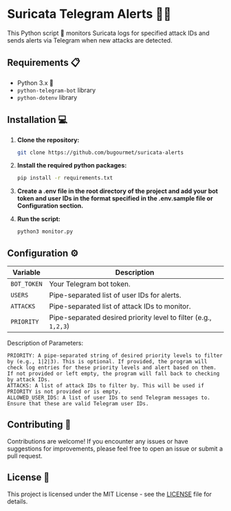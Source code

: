 # Suricata Telegram Alerts 🚨📱

This Python script 🐍 monitors Suricata logs for specified attack IDs and sends alerts via Telegram when new attacks are detected.

## Requirements 📋

- Python 3.x 🐍
- `python-telegram-bot` library
- `python-dotenv` library

## Installation 💻

1. **Clone the repository:**

   ```bash
   git clone https://github.com/bugourmet/suricata-alerts
   ```

2. **Install the required python packages:**

   ```bash
   pip install -r requirements.txt
   ```

3. **Create a .env file in the root directory of the project and add your bot token and user IDs in the format specified in the .env.sample file or Configuration section.**

4. **Run the script:**
   ```bash
   python3 monitor.py
   ```

## Configuration ⚙️

| Variable    | Description                                                     |
| ----------- | --------------------------------------------------------------- |
| `BOT_TOKEN` | Your Telegram bot token.                                        |
| `USERS`     | Pipe-separated list of user IDs for alerts.                     |
| `ATTACKS`   | Pipe-separated list of attack IDs to monitor.                   |
| `PRIORITY`  | Pipe-separated desired priority level to filter (e.g., `1,2,3`) |

Description of Parameters:

    PRIORITY: A pipe-separated string of desired priority levels to filter by (e.g., 1|2|3). This is optional. If provided, the program will check log entries for these priority levels and alert based on them. If not provided or left empty, the program will fall back to checking by attack IDs.
    ATTACKS: A list of attack IDs to filter by. This will be used if PRIORITY is not provided or is empty.
    ALLOWED_USER_IDS: A list of user IDs to send Telegram messages to. Ensure that these are valid Telegram user IDs.

## Contributing 🤝

Contributions are welcome! If you encounter any issues or have suggestions for improvements, please feel free to open an issue or submit a pull request.

## License 📝

This project is licensed under the MIT License - see the [LICENSE](LICENSE) file for details.
